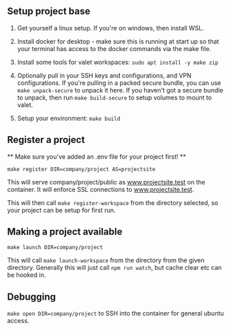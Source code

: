 ## Setup project base

1. Get yourself a linux setup. If you're on windows, then install WSL.

2. Install docker for desktop - make sure this is running at start up so that your terminal has access to the docker commands via the make file.

3. Install some tools for valet workspaces: `sudo apt install -y make zip`

4. Optionally pull in your SSH keys and configurations, and VPN configurations. If you're pulling in a packed secure bundle, you can use `make unpack-secure` to unpack it here. If you haven't got a secure bundle to unpack, then run `make build-secure` to setup
volumes to mount to valet.

5. Setup your environment: `make build`

## Register a project

** Make sure you've added an .env file for your project first! **

`make register DIR=company/project AS=projectsite`

This will serve company/project/public as www.projectsite.test on the container. It will enforce SSL connections to www.projectsite.test.

This will then call `make register-workspace` from the directory selected, so your project can be setup for first run.

## Making a project available

`make launch DIR=company/project`

This will call `make launch-workspace` from the directory from the given directory. Generally this will just call `npm run watch`, but cache clear etc can be hooked in.

## Debugging

`make open DIR=company/project` to SSH into the container for general ubuntu access.
